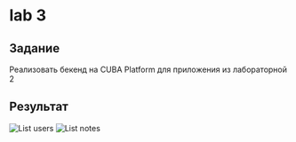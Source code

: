 # lab 3

## Задание 

Реализовать бекенд на CUBA Platform для приложения из лабораторной 2

## Результат

![List users](https://github.com/Druxa063/mob_lab_3/images/users.png)
![List notes](https://github.com/Druxa063/mob_lab_3/images/notes.png)